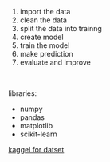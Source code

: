 1. import the data
2. clean the data
3. split the data into trainng
4. create model
5. train the model
6. make prediction
7. evaluate and improve

<br>

libraries:
- numpy
- pandas
- matplotlib
- scikit-learn

[kaggel for datset](https://www.kaggle.com/)
